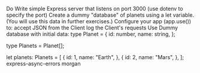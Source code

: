 Do
Write simple Express server that listens on port 3000 (use dotenv to specify the port)
Create a dummy "database" of planets using a let variable. (You will use this data in further exercises.)
Configure your app (app.use()) to:
accept JSON from the Client
log the Client's requests
Use
Dummy database with initial data:
  type Planet = {
    id: number,
    name: string,
  };

  type Planets = Planet[];

  let planets: Planets = [
    {
      id: 1,
      name: "Earth",
    },
    {
      id: 2,
      name: "Mars",
    },
  ];
express-async-errors
morgan
